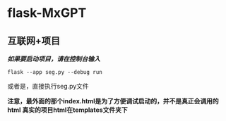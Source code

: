 # flask-MxGPT
## 互联网+项目

***如果要启动项目，请在控制台输入***
```angular2html
flask --app seg.py --debug run
```

或者是，直接执行seg.py文件

**注意，最外面的那个index.html是为了方便调试启动的，并不是真正会调用的html
真实的项目html在templates文件夹下**
